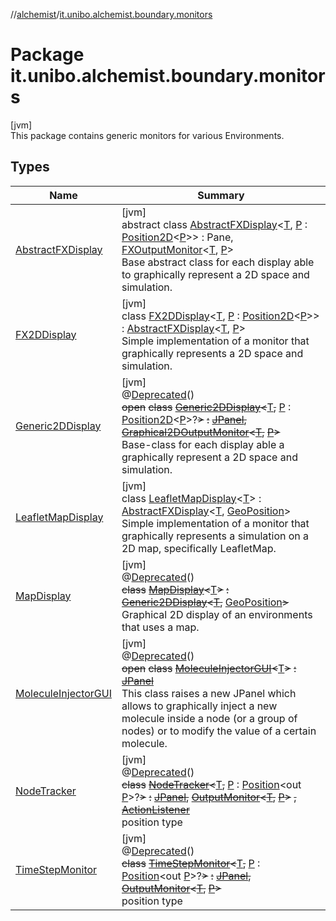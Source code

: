 //[alchemist](../../index.md)/[it.unibo.alchemist.boundary.monitors](index.md)

# Package it.unibo.alchemist.boundary.monitors

[jvm]\
This package contains generic monitors for various Environments.

## Types

| Name | Summary |
|---|---|
| [AbstractFXDisplay](-abstract-f-x-display/index.md) | [jvm]<br>abstract class [AbstractFXDisplay](-abstract-f-x-display/index.md)<[T](-abstract-f-x-display/index.md), [P](-abstract-f-x-display/index.md) : [Position2D](../it.unibo.alchemist.model.interfaces/-position2-d/index.md)<[P](-abstract-f-x-display/index.md)>> : Pane, [FXOutputMonitor](../it.unibo.alchemist.boundary.interfaces/-f-x-output-monitor/index.md)<[T](-abstract-f-x-display/index.md), [P](-abstract-f-x-display/index.md)> <br>Base abstract class for each display able to graphically represent a 2D space and simulation. |
| [FX2DDisplay](-f-x2-d-display/index.md) | [jvm]<br>class [FX2DDisplay](-f-x2-d-display/index.md)<[T](-f-x2-d-display/index.md), [P](-f-x2-d-display/index.md) : [Position2D](../it.unibo.alchemist.model.interfaces/-position2-d/index.md)<[P](-f-x2-d-display/index.md)>> : [AbstractFXDisplay](-abstract-f-x-display/index.md)<[T](-f-x2-d-display/index.md), [P](-f-x2-d-display/index.md)> <br>Simple implementation of a monitor that graphically represents a 2D space and simulation. |
| [Generic2DDisplay](-generic2-d-display/index.md) | [jvm]<br>@[Deprecated](https://docs.oracle.com/javase/8/docs/api/java/lang/Deprecated.html)()<br>~~open~~ ~~class~~ [~~Generic2DDisplay~~](-generic2-d-display/index.md)~~<~~[T](-generic2-d-display/index.md)~~,~~ [P](-generic2-d-display/index.md) : [Position2D](../it.unibo.alchemist.model.interfaces/-position2-d/index.md)<[P](../it.unibo.alchemist.boundary.wormhole.implementation/-wormhole-swing/index.md)>?~~>~~ ~~:~~ [~~JPanel~~](https://docs.oracle.com/javase/8/docs/api/javax/swing/JPanel.html)~~,~~ [~~Graphical2DOutputMonitor~~](../it.unibo.alchemist.boundary.interfaces/-graphical2-d-output-monitor/index.md)~~<~~[~~T~~](-molecule-injector-g-u-i/index.md)~~,~~ [~~P~~](../it.unibo.alchemist.boundary.wormhole.implementation/-wormhole-swing/index.md)~~>~~ <br>Base-class for each display able a graphically represent a 2D space and simulation. |
| [LeafletMapDisplay](-leaflet-map-display/index.md) | [jvm]<br>class [LeafletMapDisplay](-leaflet-map-display/index.md)<[T](-leaflet-map-display/index.md)> : [AbstractFXDisplay](-abstract-f-x-display/index.md)<[T](-leaflet-map-display/index.md), [GeoPosition](../it.unibo.alchemist.model.interfaces/-geo-position/index.md)> <br>Simple implementation of a monitor that graphically represents a simulation on a 2D map, specifically LeafletMap. |
| [MapDisplay](-map-display/index.md) | [jvm]<br>@[Deprecated](https://docs.oracle.com/javase/8/docs/api/java/lang/Deprecated.html)()<br>~~class~~ [~~MapDisplay~~](-map-display/index.md)~~<~~[T](-map-display/index.md)~~>~~ ~~:~~ [~~Generic2DDisplay~~](-generic2-d-display/index.md)~~<~~[~~T~~](-molecule-injector-g-u-i/index.md)~~,~~ [GeoPosition](../it.unibo.alchemist.model.interfaces/-geo-position/index.md)~~>~~ <br>Graphical 2D display of an environments that uses a map. |
| [MoleculeInjectorGUI](-molecule-injector-g-u-i/index.md) | [jvm]<br>@[Deprecated](https://docs.oracle.com/javase/8/docs/api/java/lang/Deprecated.html)()<br>~~open~~ ~~class~~ [~~MoleculeInjectorGUI~~](-molecule-injector-g-u-i/index.md)~~<~~[T](-molecule-injector-g-u-i/index.md)~~>~~ ~~:~~ [~~JPanel~~](https://docs.oracle.com/javase/8/docs/api/javax/swing/JPanel.html)<br>This class raises a new JPanel which allows to graphically inject a new molecule inside a node (or a group of nodes) or to modify the value of a certain molecule. |
| [NodeTracker](-node-tracker/index.md) | [jvm]<br>@[Deprecated](https://docs.oracle.com/javase/8/docs/api/java/lang/Deprecated.html)()<br>~~class~~ [~~NodeTracker~~](-node-tracker/index.md)~~<~~[T](-node-tracker/index.md)~~,~~ [P](-node-tracker/index.md) : [Position](../it.unibo.alchemist.model.interfaces/-position/index.md)<out [P](../it.unibo.alchemist.boundary.wormhole.implementation/-wormhole-swing/index.md)>?~~>~~ ~~:~~ [~~JPanel~~](https://docs.oracle.com/javase/8/docs/api/javax/swing/JPanel.html)~~,~~ [~~OutputMonitor~~](../it.unibo.alchemist.boundary.interfaces/-output-monitor/index.md)~~<~~[~~T~~](-molecule-injector-g-u-i/index.md)~~,~~ [~~P~~](../it.unibo.alchemist.boundary.wormhole.implementation/-wormhole-swing/index.md)~~>~~ ~~,~~ [~~ActionListener~~](https://docs.oracle.com/javase/8/docs/api/java/awt/event/ActionListener.html)<br>position type |
| [TimeStepMonitor](-time-step-monitor/index.md) | [jvm]<br>@[Deprecated](https://docs.oracle.com/javase/8/docs/api/java/lang/Deprecated.html)()<br>~~class~~ [~~TimeStepMonitor~~](-time-step-monitor/index.md)~~<~~[T](-time-step-monitor/index.md)~~,~~ [P](-time-step-monitor/index.md) : [Position](../it.unibo.alchemist.model.interfaces/-position/index.md)<out [P](../it.unibo.alchemist.boundary.wormhole.implementation/-wormhole-swing/index.md)>?~~>~~ ~~:~~ [~~JPanel~~](https://docs.oracle.com/javase/8/docs/api/javax/swing/JPanel.html)~~,~~ [~~OutputMonitor~~](../it.unibo.alchemist.boundary.interfaces/-output-monitor/index.md)~~<~~[~~T~~](-molecule-injector-g-u-i/index.md)~~,~~ [~~P~~](../it.unibo.alchemist.boundary.wormhole.implementation/-wormhole-swing/index.md)~~>~~ <br>position type |
